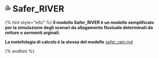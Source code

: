 # 💦 Safer\_RIVER

{% hint style="info" %}
**Il modello Safer\_RIVER è un modello semplificato per la simulazione degli scenari da allagamento fluviuale determinati da rotture o sormonti arginali.**

**La metofologia di calcolo è la stessa del modello** [safer\_rain.md](safer\_rain.md "mention")


{% endhint %}



